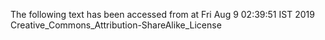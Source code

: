 The following text has been accessed from at Fri Aug 9 02:39:51 IST 2019
Creative_Commons_Attribution-ShareAlike_License
